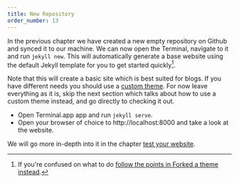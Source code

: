 ```yaml
---
title: New Repository
order_number: 13
---
```


In the previous chapter we have created a new empty repository on Github and synced it to our machine. We can now open the Terminal, navigate to it and run `jekyll new`. This will automatically generate a base website using the default Jekyll template for you to get started quickly[^3].

Note that this will create a basic site which is best suited for blogs. If you have different needs you should use a [custom theme](#forked-a-theme). For now leave everything as it is, skip the next section which talks about how to use a custom theme instead, and go directly to checking it out.

- Open Terminal.app app and run `jekyll serve`.
- Open your browser of choice to http://localhost:8000 and take a look at the website.

We will go more in-depth into it in the chapter [test your website](#testing-the-website).

[^3]: If you're confused on what to do [follow the points in Forked a theme instead](#forked-a-theme).
